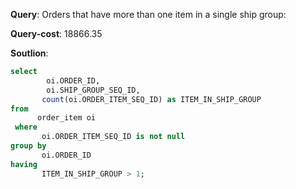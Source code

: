 **Query**: Orders that have more than one item in a single ship group:

**Query-cost**: 18866.35

**Soutlion**: 
```sql
select 
        oi.ORDER_ID,
        oi.SHIP_GROUP_SEQ_ID,
       count(oi.ORDER_ITEM_SEQ_ID) as ITEM_IN_SHIP_GROUP
from 
      order_item oi
 where 
       oi.ORDER_ITEM_SEQ_ID is not null
group by 
       oi.ORDER_ID
having 
       ITEM_IN_SHIP_GROUP > 1;
